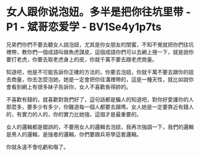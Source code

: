 # 女人跟你说泡妞。多半是把你往坑里带 - P1 - 斌哥恋爱学 - BV1Se4y1p7ts

兄弟們你們不要去聽女人說泡妞，尤其是你女朋友的閨蜜，不知不覺就把你們往坑裡帶，教你們一個成語叫做魚虎謀皮，這個成語你們可以去網上搜一下，就是說你要打老虎，你要去取老虎身上的皮，你就千萬不要去跟老虎商量。

知道吧，他是不可能告訴你正確的方法的，你要去泡妞，你就千萬不要去跟你的妞去商量，你去怎麼泡她，她是一定會把你往溝裡帶的，這是一種天性，就比如說你會看到網上有很多妹子告訴你，女人不喜歡長得帥的。

不喜歡有錢的，就喜歡對我們好了，這句話都是騙人的知道吧，對你好愛護你的人那麼多，要多少有多少，你難道每一個人都要去跟嗎，女人她是一定要靠近有錢人的，有實力的人的，你的實力比她強，這個才是最重要的。

女人的邏輯都是錯誤的，不要用女人的邏輯去泡妞，我再次強調一下，我們的邏輯是男人的邏輯，是強者的邏輯，你們要跟兵哥學這套邏輯。

你就永遠不會吃虧和傷了。